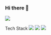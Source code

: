 ### Hi there 👋
  
<img src="https://img.shields.io/badge/쓰고자하는_텍스트-컬러코드?style=flat-square&logo=simpleicons에서_아이콘이름&logoColor=white"/></a>

Tech Stack
<img src="https://img.shields.io/badge/C-DC143C?style=flat-square&logo=C&logoColor=white"/>     <img src="https://img.shields.io/badge/C%23-DC143C?style=flat-square&logo=Csharp&logoColor=white"/>    <img src="https://img.shields.io/badge/Python-DAA520?style=flat-square&logo=Python&logoColor=white"/></a>

<!--
**redmink/redmink** is a ✨ _special_ ✨ repository because its `README.md` (this file) appears on your GitHub profile.

Here are some ideas to get you started:

- 🔭 I’m currently working on ...
- 🌱 I’m currently learning ...
- 👯 I’m looking to collaborate on ...
- 🤔 I’m looking for help with ...
- 💬 Ask me about ...
- 📫 How to reach me: ...
- 😄 Pronouns: ...
- ⚡ Fun fact: ...
-->
